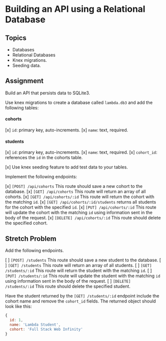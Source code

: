 # Building an API using a Relational Database

## Topics

- Databases
- Relational Databases
- Knex migrations.
- Seeding data.

## Assignment

Build an API that persists data to SQLite3.

Use knex migrations to create a database called `lambda.db3` and add the following tables:

#### cohorts

[x] `id`: primary key, auto-increments.
[x] `name`: text, required.

#### students

[x] `id`: primary key, auto-increments.
[x] `name`: text, required.
[x] `cohort_id`: references the `id` in the cohorts table.

[x] Use knex seeding feature to add test data to your tables.

Implement the following endpoints:

[x] `[POST] /api/cohorts` This route should save a new cohort to the database.
[x] `[GET] /api/cohorts` This route will return an array of all cohorts.
[x] `[GET] /api/cohorts/:id` This route will return the cohort with the matching `id`.
[x] `[GET] /api/cohorts/:id/students` returns all students for the cohort with the specified `id`.
[x] `[PUT] /api/cohorts/:id` This route will update the cohort with the matching `id` using information sent in the body of the request.
[x] `[DELETE] /api/cohorts/:id` This route should delete the specified cohort.

## Stretch Problem

Add the following endpoints.

[ ] `[POST] /students` This route should save a new student to the database.
[ ] `[GET] /students` This route will return an array of all students.
[ ] `[GET] /students/:id` This route will return the student with the matching `id`.
[ ] `[PUT] /students/:id` This route will update the student with the matching `id` using information sent in the body of the request.
[ ] `[DELETE] /students/:id` This route should delete the specified student.

Have the student returned by the `[GET] /students/:id` endpoint include the cohort name and remove the `cohort_id` fields. The returned object should look like this:

```js
{
  id: 1,
  name: 'Lambda Student',
  cohort: 'Full Stack Web Infinity'
}
```
